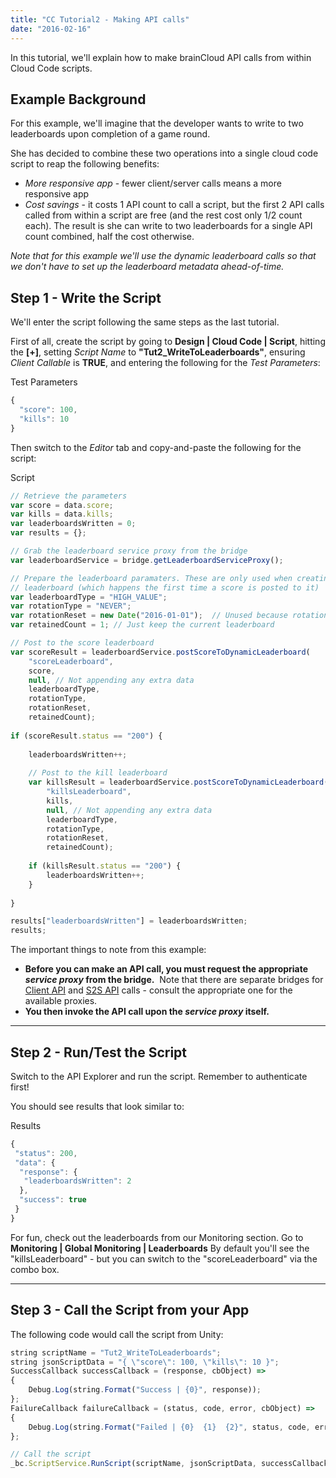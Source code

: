 ```yaml
---
title: "CC Tutorial2 - Making API calls"
date: "2016-02-16"
---
```


In this tutorial, we'll explain how to make brainCloud API calls from within Cloud Code scripts.

## Example Background

For this example, we'll imagine that the developer wants to write to two leaderboards upon completion of a game round.

She has decided to combine these two operations into a single cloud code script to reap the following benefits:

- _More responsive app_ - fewer client/server calls means a more responsive app
- _Cost savings_ - it costs 1 API count to call a script, but the first 2 API calls called from within a script are free (and the rest cost only 1/2 count each). The result is she can write to two leaderboards for a single API count combined, half the cost otherwise.

_Note that for this example we'll use the dynamic leaderboard calls so that we don't have to set up the leaderboard metadata ahead-of-time._

## Step 1 - Write the Script

We'll enter the script following the same steps as the last tutorial.

First of all, create the script by going to **Design | Cloud Code | Script**, hitting the **[+]**, setting _Script Name_ to **"Tut2_WriteToLeaderboards"**, ensuring _Client Callable_ is **TRUE**, and entering the following for the _Test Parameters_:

Test Parameters
```js
{
  "score": 100,
  "kills": 10
}
```
Then switch to the _Editor_ tab and copy-and-paste the following for the script:

Script
```js
// Retrieve the parameters
var score = data.score;
var kills = data.kills;
var leaderboardsWritten = 0;
var results = {};

// Grab the leaderboard service proxy from the bridge
var leaderboardService = bridge.getLeaderboardServiceProxy();

// Prepare the leaderboard paramaters. These are only used when creating the 
// leaderboard (which happens the first time a score is posted to it)
var leaderboardType = "HIGH_VALUE";
var rotationType = "NEVER";
var rotationReset = new Date("2016-01-01");  // Unused because rotationType is NEVER
var retainedCount = 1; // Just keep the current leaderboard

// Post to the score leaderboard
var scoreResult = leaderboardService.postScoreToDynamicLeaderboard(
    "scoreLeaderboard", 
    score, 
    null, // Not appending any extra data 
    leaderboardType, 
    rotationType, 
    rotationReset, 
    retainedCount);
    
if (scoreResult.status == "200") {
    
    leaderboardsWritten++;
    
    // Post to the kill leaderboard
    var killsResult = leaderboardService.postScoreToDynamicLeaderboard(
        "killsLeaderboard", 
        kills, 
        null, // Not appending any extra data 
        leaderboardType, 
        rotationType, 
        rotationReset, 
        retainedCount);
        
    if (killsResult.status == "200") {
        leaderboardsWritten++;
    }
    
}

results["leaderboardsWritten"] = leaderboardsWritten;
results;
```
The important things to note from this example:

- **Before you can make an API call, you must request the appropriate _service proxy_ from the bridge.**  Note that there are separate bridges for [Client API](/api/cc/bridge) and [S2S API](/api/s2s/) calls - consult the appropriate one for the available proxies.
- **You then invoke the API call upon the _service proxy_ itself.**

* * *

## Step 2 - Run/Test the Script

Switch to the API Explorer and run the script. Remember to authenticate first!

You should see results that look similar to:

Results
```js
{
 "status": 200,
 "data": {
  "response": {
   "leaderboardsWritten": 2
  },
  "success": true
 }
}
```
For fun, check out the leaderboards from our Monitoring section. Go to **Monitoring | Global Monitoring | Leaderboards** By default you'll see the "killsLeaderboard" - but you can switch to the "scoreLeaderboard" via the combo box.

* * *

## Step 3 - Call the Script from your App

The following code would call the script from Unity:
```js
string scriptName = "Tut2_WriteToLeaderboards";
string jsonScriptData = "{ \"score\": 100, \"kills\": 10 }";
SuccessCallback successCallback = (response, cbObject) =>
{
    Debug.Log(string.Format("Success | {0}", response));
};
FailureCallback failureCallback = (status, code, error, cbObject) =>
{
    Debug.Log(string.Format("Failed | {0}  {1}  {2}", status, code, error));
};

// Call the script 
_bc.ScriptService.RunScript(scriptName, jsonScriptData, successCallback, failureCallback);
```